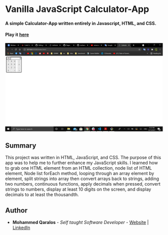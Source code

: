 # Vanilla JavaScript Calculator-App 

#### A simple Calculator-App written entirely in Javascript, HTML, and CSS.

#### Play it [here](https://mohammedq91.github.io/Calculator-App/)

![](CalculatorPhoto.png)

## Summary
This project was written in HTML, JavaScript, and CSS. The purpose of this app was to help me to further enhance my JavaScript skills. I learned how to grab one HTML element from an HTML collection, node list of HTML element, Node list forEach method, looping through an array element by element, split strings into array then convert arrays back to strings, adding two numbers, continuous functions, apply decimals when pressed, convert strings to numbers, display at least 10 digits on the screen, and display decimals to at least the thousandth.



## Author

- **Mohammed Qaralos** - *Self taught Software Developer* - [Website](http://127.0.0.1:5500/index.html) | [LinkedIn](https://www.linkedin.com/in/mohammed-qaralos-27151010a/)
